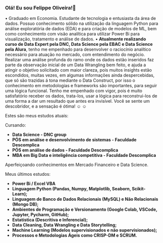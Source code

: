 ### Olá! Eu sou Felippe Oliveira!👋

• Graduado em Economia. Estudante de tecnologia e entusiasta da área de dados. Possuo conhecimento sólido na utilização da linguagem Python para análise exploratória de dados (EDA) e para criação de modelos de ML, bem como conhecimento com visão analítica para utilizar Power Bi para visualização, tratamento e análise de dados.
• **Atualmente realizando curso de Data Expert pela DNC, Data Science pela EBAC e Data Science pela Alura**, tenho me empenhado para desenvolver o raciocínio analítico necessário para atuação no mercado, com entendimento do negócio. Realizar uma análise profunda do ramo onde os dados estão inseridos faz parte da observação inicial de um Data Wrangling bem feito, e ajuda a atingir o objetivo solicitado com maior clareza, pois muitos insights estão escondidos, muitas vezes, em algumas informações ainda despercebidas, que só são trazidas á tona mediante o Data Construct, por isso o conhecimento em metodologias e frameworks são importantes, para seguir uma lógica funcional.
Tenho me empenhado com vigor, pois é muito satisfatório receber os dados, trata-los, usar a lógica para reconstrui-los de uma forma a dar um resultado que antes era invisível. Você se sente um descobridor, e a sensação é ótima! :relaxed: :relaxed:

Estes são meus estudos atuais:

Cursando:

- **Data Science - DNC group**
- **PÓS em análise e desenvolvimento de sistemas - Faculdade Descomplica**
- **PÓS em análise de dados - Faculdade Descomplica**
- **MBA em Big Data e inteligência competitiva - Faculdade Descomplica**

Aperfeiçoando conhecimentos em Mercado Financeiro e Data Science.

Meus últimos estudos:

- **Power Bi / Excel VBA**
- **Linguagem Python (Pandas, Numpy, Matplotlib, Seaborn, Scikit-Learn);**
- **Linguagem de Banco de Dados Relacionais (MySQL) e Não Relacionais (Mongo DB);**
- **Ambientes de Programação e Versionamento (Google Colab, VSCode, Jupyter, Pycharm, GitHub);**
- **Estatística (Descritiva e Inferencial);**
- **Data Cleaning, Data Wrangling e Data Storytelling;**
- **Machine Learning (Modelos supervisionados e não supervisionados);**
- **Processos e Metodologias Ágeis como CRISP-DM e SCRUM.**
